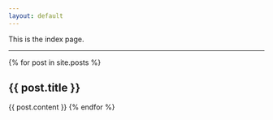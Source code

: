 ```yaml
---
layout: default
---
```


This is the index page.

*****

{% for post in site.posts %}
## {{ post.title }}
{{ post.content }}
{% endfor %}

